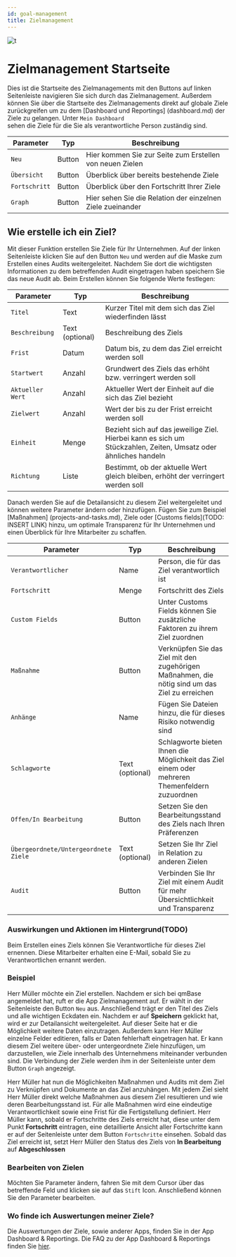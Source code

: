 ```yaml
---
id: goal-management
title: Zielmanagement
---
```


![t](https://caqadmin.blob.core.windows.net/public-screenshots/All%20Integration%20Specs/Goals.png)

# Zielmanagement Startseite

Dies ist die Startseite des Zielmanagements mit den Buttons auf linken Seitenleiste navigieren Sie sich durch das Zielmanagement. Außerdem können Sie über die Startseite des Zielmanagements direkt auf globale Ziele zurückgreifen um zu dem [Dashboard und Reportings] (dashboard.md) der Ziele zu gelangen. Unter <code>Mein Dashboard </code>sehen die Ziele für die Sie als verantwortliche Person zuständig sind.

| Parameter                | Typ    | Beschreibung                                               |
| ------------------------ | ------ | ---------------------------------------------------------- |
| <code>Neu</code>         | Button | Hier kommen Sie zur Seite zum Erstellen von neuen Zielen   |
| <code>Übersicht</code>   | Button | Überblick über bereits bestehende Ziele                    |
| <code>Fortschritt</code> | Button | Überblick über den Fortschritt Ihrer Ziele                 |
| <code>Graph</code>       | Button | Hier sehen Sie die Relation der einzelnen Ziele zueinander |

## Wie erstelle ich ein Ziel?

Mit dieser Funktion erstellen Sie Ziele für Ihr Unternehmen. Auf der linken Seitenleiste klicken Sie auf den Button <code>Neu</code> und werden auf die Maske zum Erstellen eines Audits weitergeleitet. Nachdem Sie dort die wichtigsten Informationen zu dem betreffenden Audit eingetragen haben speichern Sie das neue Audit ab. Beim Erstellen können Sie folgende Werte festlegen:

| Parameter                   | Typ             | Beschreibung                                                                                                    |
| --------------------------- | --------------- | --------------------------------------------------------------------------------------------------------------- |
| <code>Titel</code>          | Text            | Kurzer Titel mit dem sich das Ziel wiederfinden lässt                                                           |
| <code>Beschreibung</code>   | Text (optional) | Beschreibung des Ziels                                                                                          |
| <code>Frist</code>          | Datum           | Datum bis, zu dem das Ziel erreicht werden soll                                                                 |
| <code>Startwert</code>      | Anzahl          | Grundwert des Ziels das erhöht bzw. verringert werden soll                                                      |
| <code>Aktueller Wert</code> | Anzahl          | Aktueller Wert der Einheit auf die sich das Ziel bezieht                                                        |
| <code>Zielwert</code>       | Anzahl          | Wert der bis zu der Frist erreicht werden soll                                                                  |
| <code>Einheit</code>        | Menge           | Bezieht sich auf das jeweilige Ziel. Hierbei kann es sich um Stückzahlen, Zeiten, Umsatz oder ähnliches handeln |
| <code>Richtung</code>       | Liste           | Bestimmt, ob der aktuelle Wert gleich bleiben, erhöht der verringert werden soll                                |

Danach werden Sie auf die Detailansicht zu diesem Ziel weitergeleitet und können weitere Parameter ändern oder hinzufügen. Fügen Sie zum Beispiel [Maßnahmen] (projects-and-tasks.md), Ziele oder [Customs fields](TODO: INSERT LINK) hinzu, um optimale Transparenz für Ihr Unternehmen und einen Überblick für Ihre Mitarbeiter zu schaffen.

| Parameter                                        | Typ             | Beschreibung                                                                                   |
| ------------------------------------------------ | --------------- | ---------------------------------------------------------------------------------------------- |
| <code>Verantwortlicher</code>                    | Name            | Person, die für das Ziel verantwortlich ist                                                    |
| <code>Fortschritt</code>                         | Menge           | Fortschritt des Ziels                                                                          |
| <code>Custom Fields</code>                       | Button          | Unter Customs Fields können Sie zusätzliche Faktoren zu ihrem Ziel zuordnen                    |
| <code>Maßnahme</code>                            | Button          | Verknüpfen Sie das Ziel mit den zugehörigen Maßnahmen, die nötig sind um das Ziel zu erreichen |
| <code>Anhänge</code>                             | Name            | Fügen Sie Dateien hinzu, die für dieses Risiko notwendig sind                                  |
| <code>Schlagworte</code>                         | Text (optional) | Schlagworte bieten Ihnen die Möglichkeit das Ziel einem oder mehreren Themenfeldern zuzuordnen |
| <code>Offen/In Bearbeitung</code>                | Button          | Setzen Sie den Bearbeitungsstand des Ziels nach Ihren Präferenzen                              |
| <code>Übergeordnete/Untergeordnete Ziele </code> | Text (optional) | Setzen Sie Ihr Ziel in Relation zu anderen Zielen                                              |
| <code>Audit</code>                               | Button          | Verbinden Sie Ihr Ziel mit einem Audit für mehr Übersichtlichkeit und Transparenz              |

### Auswirkungen und Aktionen im Hintergrund(TODO)

Beim Erstellen eines Ziels können Sie Verantwortliche für dieses Ziel ernennen. Diese Mitarbeiter erhalten eine E-Mail, sobald Sie zu Verantwortlichen ernannt werden.

### Beispiel

Herr Müller möchte ein Ziel erstellen. Nachdem er sich bei qmBase angemeldet hat, ruft er die App Zielmanagement auf. Er wählt in der Seitenleiste den Button <code>Neu</code> aus. Anschließend trägt er den Titel des Ziels und alle wichtigen Eckdaten ein. Nachdem er auf **Speichern** geklickt hat, wird er zur Detailansicht weitergeleitet. Auf dieser Seite hat er die Möglichkeit weitere Daten einzutragen. Außerdem kann Herr Müller einzelne Felder editieren, falls er Daten fehlerhaft eingetragen hat.
Er kann diesem Ziel weitere über- oder untergeordnete Ziele hinzufügen, um darzustellen, wie Ziele innerhalb des Unternehmens miteinander verbunden sind. Die Verbindung der Ziele werden ihm in der Seitenleiste unter dem Button <code>Graph</code> angezeigt.

Herr Müller hat nun die Möglichkeiten Maßnahmen und Audits mit dem Ziel zu Verknüpfen und Dokumente an das Ziel anzuhängen. Mit jedem Ziel sieht Herr Müller direkt welche Maßnahmen aus diesem Ziel resultieren und wie deren Bearbeitungsstand ist. Für alle Maßnahmen wird eine eindeutige Verantwortlichkeit sowie eine Frist für die Fertigstellung definiert.
Herr Müller kann, sobald er Fortschritte des Ziels erreicht hat, diese unter dem Punkt **Fortschritt** eintragen, eine detaillierte Ansicht aller Fortschritte kann er auf der Seitenleiste unter dem Button <code>Fortschritte</code> einsehen. Sobald das Ziel erreicht ist, setzt Herr Müller den Status des Ziels von **In Bearbeitung** auf **Abgeschlossen**

### Bearbeiten von Zielen

Möchten Sie Parameter ändern, fahren Sie mit dem Cursor über das betreffende Feld und klicken sie auf das <code>Stift</code> Icon. Anschließend können Sie den Parameter bearbeiten.

### Wo finde ich Auswertungen meiner Ziele?

Die Auswertungen der Ziele, sowie anderer Apps, finden Sie in der App Dashboard & Reportings. Die FAQ zu der App Dashboard & Reportings finden Sie [hier](dashboard.md).
